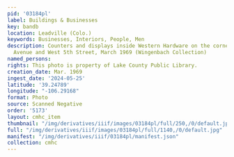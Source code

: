 ```yaml
---
pid: '03184pl'
label: Buildings & Businesses
key: bandb
location: Leadville (Colo.)
keywords: Businesses, Interiors, People, Men
description: Counters and displays inside Western Hardware on the corner of Harrison
  Avenue and West 5th Street, March 1969 (Wingenbach Collection)
named_persons: 
rights: This photo is property of Lake County Public Library.
creation_date: Mar. 1969
ingest_date: '2024-05-25'
latitude: '39.24789'
longitude: "-106.29168"
format: Photo
source: Scanned Negative
order: '5173'
layout: cmhc_item
thumbnail: "/img/derivatives/iiif/images/03184pl/full/250,/0/default.jpg"
full: "/img/derivatives/iiif/images/03184pl/full/1140,/0/default.jpg"
manifest: "/img/derivatives/iiif/03184pl/manifest.json"
collection: cmhc
---
```


